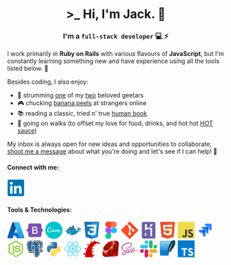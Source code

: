 <h1 align="center">>_ Hi, I'm Jack. 👋</h1>
<h3 align="center">I'm a <code>full-stack developer</code> 💻 ⚡</h3>
<p align="left">I work primarily in <strong>Ruby on Rails</strong> with various flavours of <strong>JavaScript</strong>, but I'm constantly learning something new and  have experience using all the tools listed below. 🌱</p>
<p align="left">
  Besides coding, I also enjoy:
  <ul>
    <li>🎸 strumming <a href="https://www.thomann.de/gb/harley_benton_cla_15mce_solidwood.htm" target="_blank">one</a> of my <a href="https://www.fender.com/en-GB/electric-guitars/stratocaster/player-stratocaster/0144502515.html" target="_blank">two</a> beloved geetars</li>
    <li>🎮 chucking <a href="https://mariokarttour.com/en-GB" target="_blank">banana peels</a> at strangers online</li>
    <li>📚 reading a classic, tried n' true <a href="https://www.goodreads.com/book/show/14836.Midnight_s_Children" target="_blank">human book</a></li>
    <li>🚶 going on walks (to offset my love for food, drinks, and hot hot <a href="https://singularitysauce.co/products/reapers-blackberries" target="_blank">HOT sauce</a>)</li>
  </ul>
</p>
<p align="left">My inbox is always open for new ideas and opportunities to collaborate; <a href="mailto:jvckmorvn@gmail.com" target="_blank">shoot me a message</a> about what you're doing and let's see if I can help! 🚀</p>

<h4 align="left">Connect with me:</h4>
<p align="left">
  <a href="https://linkedin.com/in/jvckmorvn/" target="_blank"><img src="https://raw.githubusercontent.com/devicons/devicon/master/icons/linkedin/linkedin-original.svg" alt="https://www.linkedin.com/in/jvckmorvn/" height="40" width="40"/></a>
</p>

<h4 align="left">Tools & Technologies:</h4>
<p align="left">
  <a href="https://azure.microsoft.com/en-gb/" target="_blank"><img src="https://raw.githubusercontent.com/devicons/devicon/master/icons/azure/azure-original.svg" alt="azure" width="40" height="40"/></a>
  <a href="https://getbootstrap.com" target="_blank"><img src="https://raw.githubusercontent.com/devicons/devicon/master/icons/bootstrap/bootstrap-plain.svg" alt="bootstrap" width="40" height="40"/></a>
  <a href="https://www.canva.com/" target="_blank"><img src="https://raw.githubusercontent.com/devicons/devicon/master/icons/canva/canva-original.svg" alt="canva" width="40" height="40"/></a>
  <a href="https://www.docker.com/" target="_blank"><img src="https://raw.githubusercontent.com/devicons/devicon/master/icons/docker/docker-original.svg" alt="docker" width="40" height="40"/></a>
  <a href="https://developer.mozilla.org/en-US/docs/Web/CSS" target="_blank"><img src="https://raw.githubusercontent.com/devicons/devicon/master/icons/css3/css3-original.svg" alt="css3" width="40" height="40"/></a>
  <a href="https://www.figma.com/" target="_blank"><img src="https://raw.githubusercontent.com/devicons/devicon/master/icons/figma/figma-original.svg" alt="figma" width="40" height="40"/></a>
  <a href="https://git-scm.com/" target="_blank"><img src="https://raw.githubusercontent.com/devicons/devicon/master/icons/git/git-plain.svg" alt="git" width="40" height="40"/></a>
  <a href="https://heroku.com" target="_blank"><img src="https://raw.githubusercontent.com/devicons/devicon/master/icons/heroku/heroku-plain.svg" alt="heroku" width="40" height="40"/></a>
  <a href="https://developer.mozilla.org/en-US/docs/Web/HTML" target="_blank"><img src="https://raw.githubusercontent.com/devicons/devicon/master/icons/html5/html5-original.svg" alt="html5" width="40" height="40"/></a>
  <a href="https://developer.mozilla.org/en-US/docs/Web/JavaScript" target="_blank"><img src="https://raw.githubusercontent.com/devicons/devicon/master/icons/javascript/javascript-original.svg" alt="javascript" width="40" height="40"/></a>
  <a href="https://www.atlassian.com/software/jira?&aceid=&adposition=&adgroup=95003673489&campaign=9124878942&creative=542638230125&device=c&keyword=jira&matchtype=e&network=g&placement=&ds_kids=p51241609038&ds_e=GOOGLE&ds_eid=700000001558501&ds_e1=GOOGLE&gclid=CjwKCAjwrNmWBhA4EiwAHbjEQD1Jihc3bRk46YJSjwZQYrxiY_qSMkDQ_gb8z2SVm5v_UooiHcw0rhoCqZgQAvD_BwE&gclsrc=aw.ds" target="_blank"><img src="https://raw.githubusercontent.com/devicons/devicon/master/icons/jira/jira-original.svg" alt="jira" width="40" height="40"/></a>
  <a href="https://nodejs.org/en/" target="_blank"><img src="https://raw.githubusercontent.com/devicons/devicon/master/icons/nodejs/nodejs-original.svg" alt="node" width="40" height="40"/></a>
  <a href="https://www.postgresql.org" target="_blank"><img src="https://raw.githubusercontent.com/devicons/devicon/master/icons/postgresql/postgresql-original.svg" alt="postgresql" width="40" height="40"/></a>
  <a href="https://www.python.org/" target="_blank"><img src="https://raw.githubusercontent.com/devicons/devicon/master/icons/python/python-original.svg" alt="python" width="40" height="40"/></a>
  <a href="https://reactjs.org/" target="_blank"><img src="https://github.com/devicons/devicon/blob/master/icons/react/react-original.svg" alt="react" width="40" height="40"/></a>
  <a href="https://rubyonrails.org" target="_blank"><img src="https://raw.githubusercontent.com/devicons/devicon/master/icons/rails/rails-plain.svg" alt="rails" width="40" height="40"/></a>
  <a href="https://www.ruby-lang.org/en/" target="_blank"><img src="https://raw.githubusercontent.com/devicons/devicon/master/icons/ruby/ruby-original.svg" alt="ruby" width="40" height="40"/></a>
  <a href="https://sass-lang.com/" target="_blank"><img src="https://raw.githubusercontent.com/devicons/devicon/master/icons/sass/sass-original.svg" alt="sass" width="40" height="40"/></a>
  <a href="https://slack.com/intl/en-gb/" target="_blank"><img src="https://raw.githubusercontent.com/devicons/devicon/master/icons/slack/slack-original.svg" alt="slack" width="40" height="40"/></a>
  <a href="https://www.sqlite.org/" target="_blank"><img src="https://raw.githubusercontent.com/devicons/devicon/master/icons/sqlite/sqlite-original.svg" alt="sqlite" width="40" height="40"/></a>
  <a href="https://www.typescriptlang.org/" target="_blank"><img src="https://raw.githubusercontent.com/devicons/devicon/master/icons/typescript/typescript-plain.svg" alt="typescript" width="40" height="40"/></a>
</p>
